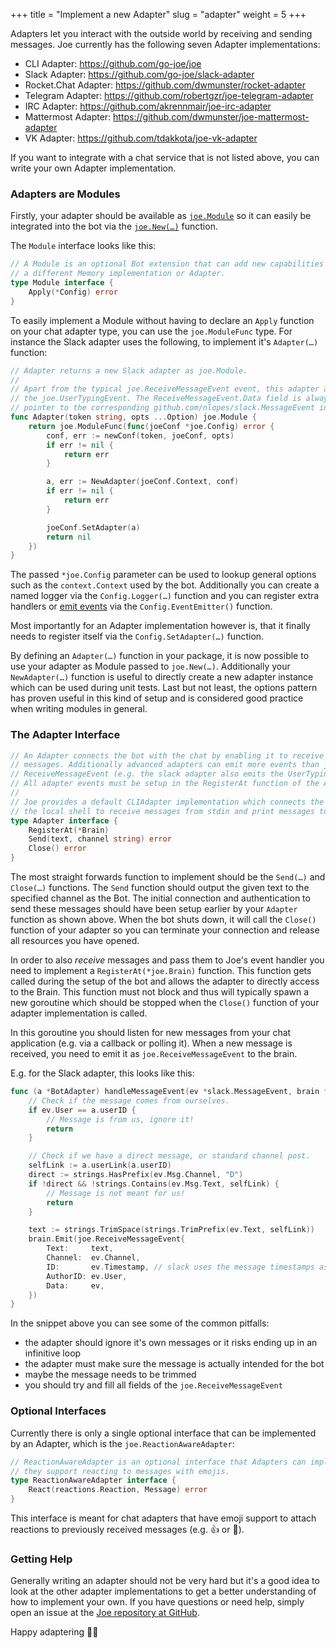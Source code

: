 +++
title = "Implement a new Adapter"
slug = "adapter"
weight = 5
+++

Adapters let you interact with the outside world by receiving and sending messages.
Joe currently has the following seven Adapter implementations:

- <i class="fas fa-terminal"></i> CLI Adapter: https://github.com/go-joe/joe
- <i class='fab fa-slack fa-fw'></i> Slack Adapter: https://github.com/go-joe/slack-adapter
- <i class='fab fa-rocketchat fa-fw'></i> Rocket.Chat Adapter: https://github.com/dwmunster/rocket-adapter
- <i class='fab fa-telegram fa-fw'></i> Telegram Adapter: https://github.com/robertgzr/joe-telegram-adapter
- <i class='fas fa-hashtag fa-fw'></i> IRC Adapter: https://github.com/akrennmair/joe-irc-adapter
- <i class="fas fa-circle-notch"></i> Mattermost Adapter: https://github.com/dwmunster/joe-mattermost-adapter
- <i class='fab fa-vk'></i> VK Adapter: https://github.com/tdakkota/joe-vk-adapter 

If you want to integrate with a chat service that is not listed above, you can
write your own Adapter implementation.

### Adapters are Modules

Firstly, your adapter should be available as [`joe.Module`][module] so it can
easily be integrated into the bot via the [`joe.New(…)`][new] function.

The `Module` interface looks like this:

```go
// A Module is an optional Bot extension that can add new capabilities such as
// a different Memory implementation or Adapter.
type Module interface {
	Apply(*Config) error
}
```

To easily implement a Module without having to declare an `Apply` function on
your chat adapter type, you can use the `joe.ModuleFunc` type. For instance the
Slack adapter uses the following, to implement it's `Adapter(…)` function:

```go
// Adapter returns a new Slack adapter as joe.Module.
//
// Apart from the typical joe.ReceiveMessageEvent event, this adapter also emits
// the joe.UserTypingEvent. The ReceiveMessageEvent.Data field is always a
// pointer to the corresponding github.com/nlopes/slack.MessageEvent instance.
func Adapter(token string, opts ...Option) joe.Module {
	return joe.ModuleFunc(func(joeConf *joe.Config) error {
		conf, err := newConf(token, joeConf, opts)
		if err != nil {
			return err
		}

		a, err := NewAdapter(joeConf.Context, conf)
		if err != nil {
			return err
		}

		joeConf.SetAdapter(a)
		return nil
	})
}
```

The passed `*joe.Config` parameter can be used to lookup general options such as
the `context.Context` used by the bot. Additionally you can create a named
logger via the `Config.Logger(…)` function and you can register extra handlers
or [emit events](/recipes/events) via the `Config.EventEmitter()` function.
 
Most importantly for an Adapter implementation however is, that it finally needs
to register itself via the `Config.SetAdapter(…)` function.

By defining an `Adapter(…)` function in your package, it is now possible to use
your adapter as Module passed to `joe.New(…)`. Additionally your `NewAdapter(…)`
function is useful to directly create a new adapter instance which can be used
during unit tests. Last but not least, the options pattern has proven useful in
this kind of setup and is considered good practice when writing modules in general.

### The Adapter Interface

```go
// An Adapter connects the bot with the chat by enabling it to receive and send
// messages. Additionally advanced adapters can emit more events than just the
// ReceiveMessageEvent (e.g. the slack adapter also emits the UserTypingEvent).
// All adapter events must be setup in the RegisterAt function of the Adapter.
//
// Joe provides a default CLIAdapter implementation which connects the bot with
// the local shell to receive messages from stdin and print messages to stdout.
type Adapter interface {
	RegisterAt(*Brain)
	Send(text, channel string) error
	Close() error
}
``` 

The most straight forwards function to implement should be the `Send(…)` and
`Close(…)` functions. The `Send` function should output the given text to the
specified channel as the Bot. The initial connection and authentication to send
these messages should have been setup earlier by your `Adapter` function as
shown above. When the bot shuts down, it will call the `Close()` function of
your adapter so you can terminate your connection and release all resources you
have opened.

In order to also _receive_ messages and pass them to Joe's event handler you
need to implement a `RegisterAt(*joe.Brain)` function. This function gets called
during the setup of the bot and allows the adapter to directly access to the Brain.
This function must not block and thus will typically spawn a new goroutine which
should be stopped when the `Close()` function of your adapter implementation is
called.

In this goroutine you should listen for new messages from your chat application
(e.g. via a callback or polling it). When a new message is received, you need to
emit it as `joe.ReceiveMessageEvent` to the brain.

E.g. for the Slack adapter, this looks like this:

```go
func (a *BotAdapter) handleMessageEvent(ev *slack.MessageEvent, brain *joe.Brain) {
	// Check if the message comes from ourselves.
	if ev.User == a.userID {
		// Message is from us, ignore it!
		return
	}

	// Check if we have a direct message, or standard channel post.
	selfLink := a.userLink(a.userID)
	direct := strings.HasPrefix(ev.Msg.Channel, "D")
	if !direct && !strings.Contains(ev.Msg.Text, selfLink) {
		// Message is not meant for us!
		return
	}

	text := strings.TrimSpace(strings.TrimPrefix(ev.Text, selfLink))
	brain.Emit(joe.ReceiveMessageEvent{
		Text:     text,
		Channel:  ev.Channel,
		ID:       ev.Timestamp, // slack uses the message timestamps as identifiers within the channel
		AuthorID: ev.User,
		Data:     ev,
	})
}
```

In the snippet above you can see some of the common pitfalls:

- the adapter should ignore it's own messages or it risks ending up in an infinitive loop
- the adapter must make sure the message is actually intended for the bot
- maybe the message needs to be trimmed
- you should try and fill all fields of the `joe.ReceiveMessageEvent`

### Optional Interfaces

Currently there is only a single optional interface that can be implemented by an
Adapter, which is the `joe.ReactionAwareAdapter`:

```go
// ReactionAwareAdapter is an optional interface that Adapters can implement if
// they support reacting to messages with emojis.
type ReactionAwareAdapter interface {
	React(reactions.Reaction, Message) error
}
```

This interface is meant for chat adapters that have emoji support to attach
reactions to previously received messages (e.g. :thumbsup: or :robot:).

### Getting Help

Generally writing an adapter should not be very hard but it's a good idea to
look at the other adapter implementations to get a better understanding of how
to implement your own. If you have questions or need help, simply open an
issue at the [Joe repository at GitHub](https://github.com/go-joe/joe/issues/new).  

Happy adaptering :robot::tada:

[module]: https://godoc.org/github.com/go-joe/joe#Module
[new]: https://godoc.org/github.com/go-joe/joe#New
